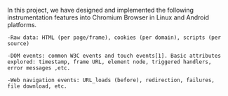 In this project, we have designed and implemented the following instrumentation features into Chromium Browser in Linux and Android platforms. 

	-Raw data: HTML (per page/frame), cookies (per domain), scripts (per source) 
	
	-DOM events: common W3C events and touch events[1]. Basic attributes explored: timestamp, frame URL, element node, triggered handlers, error messages ,etc. 
	
	-Web navigation events: URL_loads (before), redirection, failures, file download, etc.
